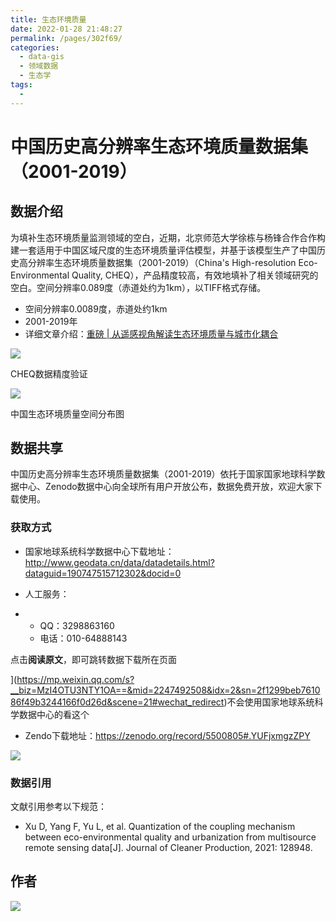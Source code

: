 ```yaml
---
title: 生态环境质量
date: 2022-01-28 21:48:27
permalink: /pages/302f69/
categories:
  - data-gis
  - 领域数据
  - 生态学
tags:
  - 
---
```

# 中国历史高分辨率生态环境质量数据集（2001-2019）

## 数据介绍

为填补生态环境质量监测领域的空白，近期，北京师范大学徐栋与杨锋合作合作构建一套适用于中国区域尺度的生态环境质量评估模型，并基于该模型生产了中国历史高分辨率生态环境质量数据集（2001-2019）（China's High-resolution Eco-Environmental Quality, CHEQ），产品精度较高，有效地填补了相关领域研究的空白。空间分辨率0.089度（赤道处约为1km），以TIFF格式存储。

- 空间分辨率0.0089度，赤道处约1km
- 2001-2019年
- 详细文章介绍：[重磅 | 从遥感视角解读生态环境质量与城市化耦合](https://mp.weixin.qq.com/s?__biz=MzI4OTU3NTY1OA==&mid=2247494829&idx=1&sn=97adeb7e446e064e0d06ccab0ed2ed86&scene=21#wechat_redirect)

![](https://gitee.com/kitmyfaceplease/image_upload/raw/master/image/20220128215146.png)

CHEQ数据精度验证

![](https://gitee.com/kitmyfaceplease/image_upload/raw/master/image/微信截图_20220128215304.jpg)

中国生态环境质量空间分布图

## 数据共享

中国历史高分辨率生态环境质量数据集（2001-2019）依托于国家国家地球科学数据中心、Zenodo数据中心向全球所有用户开放公布，数据免费开放，欢迎大家下载使用。

### 获取方式

- 国家地球系统科学数据中心下载地址：http://www.geodata.cn/data/datadetails.html?dataguid=190747515712302&docid=0

- 人工服务：

- - QQ：3298863160
  - 电话：010-64888143

点击**阅读原文**，即可跳转数据下载所在页面

](https://mp.weixin.qq.com/s?__biz=MzI4OTU3NTY1OA==&mid=2247492508&idx=2&sn=2f1299beb761086f49b3244166f0d26d&scene=21#wechat_redirect)不会使用国家地球系统科学数据中心的看这个

- Zendo下载地址：https://zenodo.org/record/5500805#.YUFjxmgzZPY

![](https://gitee.com/kitmyfaceplease/image_upload/raw/master/image/20220128215400.png)

### 数据引用

文献引用参考以下规范：

- Xu D, Yang F, Yu L, et al. Quantization of the coupling mechanism between eco-environmental quality and urbanization from multisource remote sensing data[J]. Journal of Cleaner Production, 2021: 128948.

## 作者

![](https://gitee.com/kitmyfaceplease/image_upload/raw/master/img/202201281759734.png)